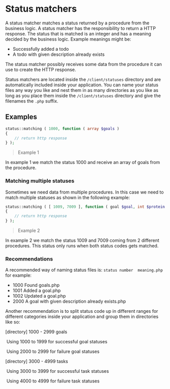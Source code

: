 # Status matchers

A status matcher matches a status returned by a procedure from the business logic. A status matcher has the responsibility to return a HTTP response. The status that is matched is an integer and has a meaning decided by the business logic. Example meanings might be:

- Successfully added a todo
- A todo with given description already exists

The status matcher possibly receives some data from the procedure it can use to create the HTTP response.



Status matchers are located inside the `/client/statuses` directory and are automatically included inside your application. You can name your status files any way you like and nest them in as many directories as you like as long as you place them inside the `/client/statuses` directory and give the filenames the `.php` suffix. 

## Examples

```php
status::matching ( 1000, function ( array $goals )
{
    // return http response
} );
```

> Example 1

In example 1 we match the status 1000 and receive an array of goals from the procedure.

### Matching multiple statuses

Sometimes we need data from multiple procedures. In this case we need to match multiple statuses as shown in the following example:

```php
status::matching ( [ 1009, 7009 ], function ( goal $goal, int $protein )
{
	// return http response
} );
```

> Example 2

In example 2 we match the status 1009 and 7009 coming from 2 different procedures. This status only runs when both status codes gets matched.

### Recommendations

A recommended way of naming status files is: `status number  meaning.php` for example:

- 1000 Found goals.php
- 1001 Added a goal.php
- 1002 Updated a goal.php
- 2000 A goal with given description already exists.php



Another recommendation is to split status code up in different ranges for different categories inside your application and group them in directories like so:

[directory] 1000 - 2999 goals

​		Using 1000 to 1999 for successful goal statuses

​		Using 2000 to 2999 for failure goal statuses 

[directory] 3000 - 4999 tasks

​		Using 3000 to 3999 for successful task statuses

​		Using 4000 to 4999 for failure task statuses